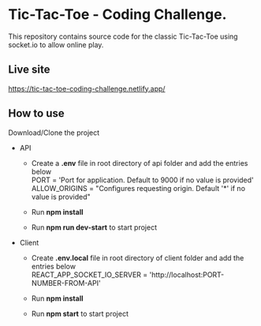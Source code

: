 # Tic-Tac-Toe - Coding Challenge.

This repository contains source code for the classic Tic-Tac-Toe using socket.io to allow online play.

## Live site

https://tic-tac-toe-coding-challenge.netlify.app/

## How to use

Download/Clone the project

-   API

    -   Create a **.env** file in root directory of api folder and add the entries below  
        PORT = 'Port for application. Default to 9000 if no value is provided'  
        ALLOW_ORIGINS = "Configures requesting origin. Default '\*' if no value is provided"

    -   Run **npm install**
    -   Run **npm run dev-start** to start project

-   Client

    -   Create **.env.local** file in root directory of client folder and add the entries below  
        REACT_APP_SOCKET_IO_SERVER = 'http://localhost:PORT-NUMBER-FROM-API'

    -   Run **npm install**
    -   Run **npm start** to start project

